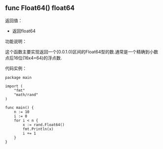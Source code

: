## func Float64() float64

返回值：

- 返回float64

功能说明：


这个函数主要实现返回一个[0.0.1.0)区间的Float64型的数.通常是一个精确到小数点后16位(16x4=64)的浮点数.


代码实例：

	package main

	import (
		"fmt"
		"math/rand"
	)

	func main() {
		n := 10
		i := 0
		for i < n {
			x := rand.Float64()
			fmt.Println(x)
			i += 1
		}
	}






